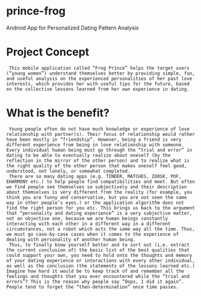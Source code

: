 # prince-frog
Android App for Personalized Dating Pattern Analysis

# Project Concept
     This mobile application called “Frog Prince” helps the target users (“young women”) understand themselves better by providing simple, fun, and useful analysis on the experienced personalities of her past love interests, which provides her with useful tips for the future, based on the collective lessons learned from her own experience in dating.

# What is the benefit?
     Young people often do not have much knowledge or experience of love relationship with partner(s). Their focus of relationship would rather have been mostly in “friendship”. However, being a friend is very different experience from being in love relationship with someone. Every individual human being must go through the “trial and error” in dating to be able to eventually realize about oneself (by the reflection in the mirror of the other person) and to realize what is the right quality of the other person that makes oneself feel good, understood, not lonely, or somewhat completed.
     There are so many dating apps (e.g. TINDER, MATCHES, ZOOSK, POF, EHARMONY etc.) to help people find compatibilities and meet. But often we find people see themselves so subjectively and their description about themselves is very different from the reality (for example, you think you are funny and conservative, but you are not seen the same way in other people’s eyes.) or the application algorithm does not find the right person for you etc. This brings us back to the argument that “personality and dating experience” is a very subjective matter, not an objective one, because we are human beings constantly interacting with each other in a different way in a different circumstances, not a robot which acts the same way all the time. Thus, we must go case-by-case cases when it comes to the experience of dealing with personality of another human being.
     Thus, to finally know yourself better and to sort out (i.e. extract the current conclusion of) the basic list of the best qualities that could support your own, you need to hold onto the thoughts and memory of your dating experience or interactions with every other individual, as well as the conclusion (the statements of the lessons learned etc.) Imagine how hard it would be to keep track of and remember all the feelings and thoughts that you ever encountered while the “trial and errors”? This is the reason why people say “Oops, I did it again”. People tend to forget the “then-determination” once time passes.
